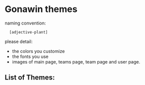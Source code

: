Gonawin themes
===================

naming convention:
     
      [adjective-plant]

please detail:

 * the colors you customize
 * the fonts you use
 * images of main page, teams page, team page and user page.


List of Themes:
---------------

